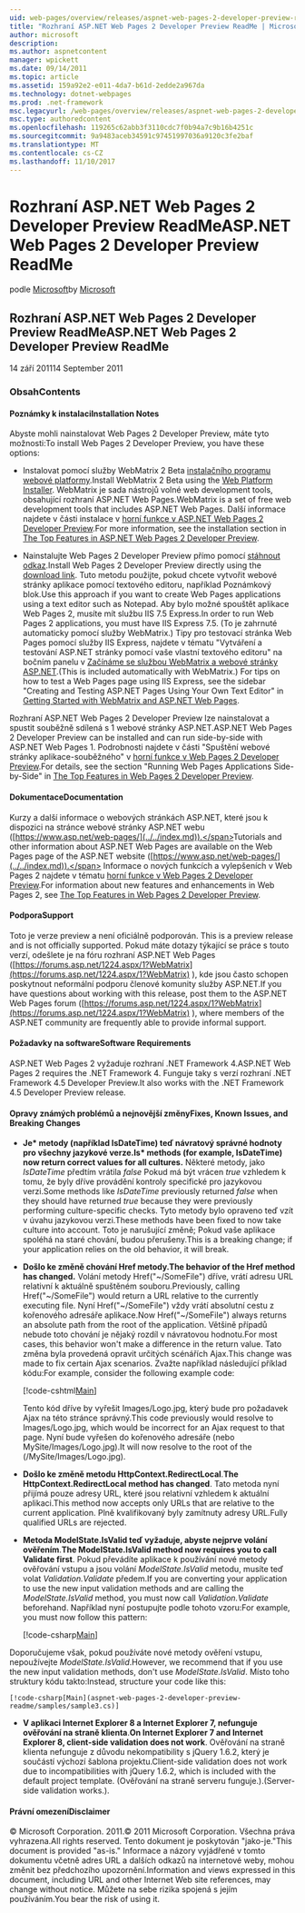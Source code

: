 ```yaml
---
uid: web-pages/overview/releases/aspnet-web-pages-2-developer-preview-readme
title: "Rozhraní ASP.NET Web Pages 2 Developer Preview ReadMe | Microsoft Docs"
author: microsoft
description: 
ms.author: aspnetcontent
manager: wpickett
ms.date: 09/14/2011
ms.topic: article
ms.assetid: 159a92e2-e011-4da7-b61d-2edde2a967da
ms.technology: dotnet-webpages
ms.prod: .net-framework
msc.legacyurl: /web-pages/overview/releases/aspnet-web-pages-2-developer-preview-readme
msc.type: authoredcontent
ms.openlocfilehash: 119265c62abb3f3110cdc7f0b94a7c9b16b4251c
ms.sourcegitcommit: 9a9483aceb34591c97451997036a9120c3fe2baf
ms.translationtype: MT
ms.contentlocale: cs-CZ
ms.lasthandoff: 11/10/2017
---
```

<a name="aspnet-web-pages-2-developer-preview-readme"></a><span data-ttu-id="bc5ff-102">Rozhraní ASP.NET Web Pages 2 Developer Preview ReadMe</span><span class="sxs-lookup"><span data-stu-id="bc5ff-102">ASP.NET Web Pages 2 Developer Preview ReadMe</span></span>
====================
<span data-ttu-id="bc5ff-103">podle [Microsoft](https://github.com/microsoft)</span><span class="sxs-lookup"><span data-stu-id="bc5ff-103">by [Microsoft](https://github.com/microsoft)</span></span>

## <a name="aspnet-web-pages-2-developer-preview-readme"></a><span data-ttu-id="bc5ff-104">Rozhraní ASP.NET Web Pages 2 Developer Preview ReadMe</span><span class="sxs-lookup"><span data-stu-id="bc5ff-104">ASP.NET Web Pages 2 Developer Preview ReadMe</span></span>

<span data-ttu-id="bc5ff-105">14 září 2011</span><span class="sxs-lookup"><span data-stu-id="bc5ff-105">14 September 2011</span></span>

### <a name="contents"></a><span data-ttu-id="bc5ff-106">Obsah</span><span class="sxs-lookup"><span data-stu-id="bc5ff-106">Contents</span></span>

#### <a id="_Toc303701284"></a><span data-ttu-id="bc5ff-107">Poznámky k instalaci</span><span class="sxs-lookup"><span data-stu-id="bc5ff-107">Installation Notes</span></span>

<span data-ttu-id="bc5ff-108">Abyste mohli nainstalovat Web Pages 2 Developer Preview, máte tyto možnosti:</span><span class="sxs-lookup"><span data-stu-id="bc5ff-108">To install Web Pages 2 Developer Preview, you have these options:</span></span>

- <span data-ttu-id="bc5ff-109">Instalovat pomocí služby WebMatrix 2 Beta [instalačního programu webové platformy](https://go.microsoft.com/fwlink/?LinkId=226883).</span><span class="sxs-lookup"><span data-stu-id="bc5ff-109">Install WebMatrix 2 Beta using the [Web Platform Installer](https://go.microsoft.com/fwlink/?LinkId=226883).</span></span> <span data-ttu-id="bc5ff-110">WebMatrix je sada nástrojů volné web development tools, obsahující rozhraní ASP.NET Web Pages.</span><span class="sxs-lookup"><span data-stu-id="bc5ff-110">WebMatrix is a set of free web development tools that includes ASP.NET Web Pages.</span></span> <span data-ttu-id="bc5ff-111">Další informace najdete v části instalace v [horní funkce v ASP.NET Web Pages 2 Developer Preview](https://go.microsoft.com/fwlink/?LinkID=227824).</span><span class="sxs-lookup"><span data-stu-id="bc5ff-111">For more information, see the installation section in [The Top Features in ASP.NET Web Pages 2 Developer Preview](https://go.microsoft.com/fwlink/?LinkID=227824).</span></span>

- <span data-ttu-id="bc5ff-112">Nainstalujte Web Pages 2 Developer Preview přímo pomocí [stáhnout odkaz](https://go.microsoft.com/fwlink/?LinkID=226335).</span><span class="sxs-lookup"><span data-stu-id="bc5ff-112">Install Web Pages 2 Developer Preview directly using the [download link](https://go.microsoft.com/fwlink/?LinkID=226335).</span></span> <span data-ttu-id="bc5ff-113">Tuto metodu použijte, pokud chcete vytvořit webové stránky aplikace pomocí textového editoru, například Poznámkový blok.</span><span class="sxs-lookup"><span data-stu-id="bc5ff-113">Use this approach if you want to create Web Pages applications using a text editor such as Notepad.</span></span> <span data-ttu-id="bc5ff-114">Aby bylo možné spouštět aplikace Web Pages 2, musíte mít službu IIS 7.5 Express.</span><span class="sxs-lookup"><span data-stu-id="bc5ff-114">In order to run Web Pages 2 applications, you must have IIS Express 7.5.</span></span> <span data-ttu-id="bc5ff-115">(To je zahrnuté automaticky pomocí služby WebMatrix.) Tipy pro testovací stránka Web Pages pomocí služby IIS Express, najdete v tématu "Vytváření a testování ASP.NET stránky pomocí vaše vlastní textového editoru" na bočním panelu v [Začínáme se službou WebMatrix a webové stránky ASP.NET](https://go.microsoft.com/fwlink/?LinkId=202889).</span><span class="sxs-lookup"><span data-stu-id="bc5ff-115">(This is included automatically with WebMatrix.) For tips on how to test a Web Pages page using IIS Express, see the sidebar "Creating and Testing ASP.NET Pages Using Your Own Text Editor" in [Getting Started with WebMatrix and ASP.NET Web Pages](https://go.microsoft.com/fwlink/?LinkId=202889).</span></span>

<span data-ttu-id="bc5ff-116">Rozhraní ASP.NET Web Pages 2 Developer Preview lze nainstalovat a spustit souběžně sdílená s 1 webové stránky ASP.NET.</span><span class="sxs-lookup"><span data-stu-id="bc5ff-116">ASP.NET Web Pages 2 Developer Preview can be installed and can run side-by-side with ASP.NET Web Pages 1.</span></span> <a id="a"></a><span data-ttu-id="bc5ff-117">Podrobnosti najdete v části "Spuštění webové stránky aplikace-souběžného" v [horní funkce v Web Pages 2 Developer Preview](https://go.microsoft.com/fwlink/?LinkID=227824).</span><span class="sxs-lookup"><span data-stu-id="bc5ff-117">For details, see the section "Running Web Pages Applications Side-by-Side" in [The Top Features in Web Pages 2 Developer Preview](https://go.microsoft.com/fwlink/?LinkID=227824).</span></span>

#### <a id="_Toc303701285"></a><span data-ttu-id="bc5ff-118">Dokumentace</span><span class="sxs-lookup"><span data-stu-id="bc5ff-118">Documentation</span></span>

<span data-ttu-id="bc5ff-119">Kurzy a další informace o webových stránkách ASP.NET, které jsou k dispozici na stránce webové stránky ASP.NET webu ([https://www.asp.net/web-pages/](../../index.md)).</span><span class="sxs-lookup"><span data-stu-id="bc5ff-119">Tutorials and other information about ASP.NET Web Pages are available on the Web Pages page of the ASP.NET website ([https://www.asp.net/web-pages/](../../index.md)).</span></span> <span data-ttu-id="bc5ff-120">Informace o nových funkcích a vylepšeních v Web Pages 2 najdete v tématu [horní funkce v Web Pages 2 Developer Preview](https://go.microsoft.com/fwlink/?LinkID=227824).</span><span class="sxs-lookup"><span data-stu-id="bc5ff-120">For information about new features and enhancements in Web Pages 2, see [The Top Features in Web Pages 2 Developer Preview](https://go.microsoft.com/fwlink/?LinkID=227824).</span></span>

#### <a id="_Toc303701286"></a><span data-ttu-id="bc5ff-121">Podpora</span><span class="sxs-lookup"><span data-stu-id="bc5ff-121">Support</span></span>

<a id="_Toc209852135"></a><span data-ttu-id="bc5ff-122"><a id="_Toc255833657"></a>Toto je verze preview a není oficiálně podporován.</span><span class="sxs-lookup"><span data-stu-id="bc5ff-122"><a id="_Toc255833657"></a> This is a preview release and is not officially supported.</span></span> <span data-ttu-id="bc5ff-123">Pokud máte dotazy týkající se práce s touto verzí, odešlete je na fóru rozhraní ASP.NET Web Pages ([https://forums.asp.net/1224.aspx/1?WebMatrix](https://forums.asp.net/1224.aspx/1?WebMatrix) ), kde jsou často schopen poskytnout neformální podporu členové komunity služby ASP.NET.</span><span class="sxs-lookup"><span data-stu-id="bc5ff-123">If you have questions about working with this release, post them to the ASP.NET Web Pages forum ([https://forums.asp.net/1224.aspx/1?WebMatrix](https://forums.asp.net/1224.aspx/1?WebMatrix) ), where members of the ASP.NET community are frequently able to provide informal support.</span></span>

#### <a id="_Toc303701287"></a><span data-ttu-id="bc5ff-124">Požadavky na software</span><span class="sxs-lookup"><span data-stu-id="bc5ff-124">Software Requirements</span></span>

<span data-ttu-id="bc5ff-125">ASP.NET Web Pages 2 vyžaduje rozhraní .NET Framework 4.</span><span class="sxs-lookup"><span data-stu-id="bc5ff-125">ASP.NET Web Pages 2 requires the .NET Framework 4.</span></span> <span data-ttu-id="bc5ff-126">Funguje taky s verzí rozhraní .NET Framework 4.5 Developer Preview.</span><span class="sxs-lookup"><span data-stu-id="bc5ff-126">It also works with the .NET Framework 4.5 Developer Preview release.</span></span>

<a id="_Toc303701288"></a><a id="_Breaking_Changes"></a>

#### <a name="fixes-known-issues-and-breaking-changes"></a><span data-ttu-id="bc5ff-127">Opravy známých problémů a nejnovější změny</span><span class="sxs-lookup"><span data-stu-id="bc5ff-127">Fixes, Known Issues, and Breaking Changes</span></span>

<a id="_Toc224729061"></a><a id="_Toc238051347"></a>

- <span data-ttu-id="bc5ff-128">**Je\* metody (například IsDateTime) teď návratový správné hodnoty pro všechny jazykové verze.**</span><span class="sxs-lookup"><span data-stu-id="bc5ff-128">**Is\* methods (for example, IsDateTime) now return correct values for all cultures.**</span></span> <span data-ttu-id="bc5ff-129">Některé metody, jako *IsDateTime* předtím vrátila *false* Pokud má být vrácen *true* vzhledem k tomu, že byly dříve provádění kontroly specifické pro jazykovou verzi.</span><span class="sxs-lookup"><span data-stu-id="bc5ff-129">Some methods like *IsDateTime* previously returned *false* when they should have returned *true* because they were previously performing culture-specific checks.</span></span> <span data-ttu-id="bc5ff-130">Tyto metody bylo opraveno teď vzít v úvahu jazykovou verzi.</span><span class="sxs-lookup"><span data-stu-id="bc5ff-130">These methods have been fixed to now take culture into account.</span></span> <span data-ttu-id="bc5ff-131">Toto je narušující změně; Pokud vaše aplikace spoléhá na staré chování, budou přerušeny.</span><span class="sxs-lookup"><span data-stu-id="bc5ff-131">This is a breaking change; if your application relies on the old behavior, it will break.</span></span>
- <span data-ttu-id="bc5ff-132">**Došlo ke změně chování Href metody.**</span><span class="sxs-lookup"><span data-stu-id="bc5ff-132">**The behavior of the Href method has changed.**</span></span> <span data-ttu-id="bc5ff-133">Volání metody Href("~/SomeFile") dříve, vrátí adresu URL relativní k aktuálně spuštěném souboru.</span><span class="sxs-lookup"><span data-stu-id="bc5ff-133">Previously, calling Href("~/SomeFile") would return a URL relative to the currently executing file.</span></span> <span data-ttu-id="bc5ff-134">Nyní Href("~/SomeFile") vždy vrátí absolutní cestu z kořenového adresáře aplikace.</span><span class="sxs-lookup"><span data-stu-id="bc5ff-134">Now Href("~/SomeFile") always returns an absolute path from the root of the application.</span></span> <span data-ttu-id="bc5ff-135">Většině případů nebude toto chování je nějaký rozdíl v návratovou hodnotu.</span><span class="sxs-lookup"><span data-stu-id="bc5ff-135">For most cases, this behavior won't make a difference in the return value.</span></span> <span data-ttu-id="bc5ff-136">Tato změna byla provedená opravit určitých scénářích Ajax.</span><span class="sxs-lookup"><span data-stu-id="bc5ff-136">This change was made to fix certain Ajax scenarios.</span></span> <span data-ttu-id="bc5ff-137">Zvažte například následující příklad kódu:</span><span class="sxs-lookup"><span data-stu-id="bc5ff-137">For example, consider the following example code:</span></span> 

    [!code-cshtml[Main](aspnet-web-pages-2-developer-preview-readme/samples/sample1.cshtml)]

    <span data-ttu-id="bc5ff-138">Tento kód dříve by vyřešit Images/Logo.jpg, který bude pro požadavek Ajax na této stránce správný.</span><span class="sxs-lookup"><span data-stu-id="bc5ff-138">This code previously would resolve to Images/Logo.jpg, which would be incorrect for an Ajax request to that page.</span></span> <span data-ttu-id="bc5ff-139">Nyní bude vyřešen do kořenového adresáře (nebo MySite/Images/Logo.jpg).</span><span class="sxs-lookup"><span data-stu-id="bc5ff-139">It will now resolve to the root of the (/MySite/Images/Logo.jpg).</span></span>
- <span data-ttu-id="bc5ff-140">**Došlo ke změně metodu HttpContext.RedirectLocal**.</span><span class="sxs-lookup"><span data-stu-id="bc5ff-140">**The HttpContext.RedirectLocal method has changed**.</span></span> <span data-ttu-id="bc5ff-141">Tato metoda nyní přijímá pouze adresy URL, které jsou relativní vzhledem k aktuální aplikaci.</span><span class="sxs-lookup"><span data-stu-id="bc5ff-141">This method now accepts only URLs that are relative to the current application.</span></span> <span data-ttu-id="bc5ff-142">Plně kvalifikovaný byly zamítnuty adresy URL.</span><span class="sxs-lookup"><span data-stu-id="bc5ff-142">Fully qualified URLs are rejected.</span></span>
- <span data-ttu-id="bc5ff-143">**Metoda ModelState.IsValid teď vyžaduje, abyste nejprve volání ověřením**.</span><span class="sxs-lookup"><span data-stu-id="bc5ff-143">**The ModelState.IsValid method now requires you to call Validate first**.</span></span> <span data-ttu-id="bc5ff-144">Pokud převádíte aplikace k používání nové metody ověřování vstupu a jsou volání *ModelState.IsValid* metodu, musíte teď volat *Validation.Validate* předem.</span><span class="sxs-lookup"><span data-stu-id="bc5ff-144">If you are converting your application to use the new input validation methods and are calling the *ModelState.IsValid* method, you must now call *Validation.Validate* beforehand.</span></span> <span data-ttu-id="bc5ff-145">Například nyní postupujte podle tohoto vzoru:</span><span class="sxs-lookup"><span data-stu-id="bc5ff-145">For example, you must now follow this pattern:</span></span> 

    [!code-csharp[Main](aspnet-web-pages-2-developer-preview-readme/samples/sample2.cs)]

 <span data-ttu-id="bc5ff-146">Doporučujeme však, pokud používáte nové metody ověření vstupu, nepoužívejte *ModelState.IsValid*.</span><span class="sxs-lookup"><span data-stu-id="bc5ff-146">However, we recommend that if you use the new input validation methods, don't use *ModelState.IsValid*.</span></span> <span data-ttu-id="bc5ff-147">Místo toho struktury kódu takto:</span><span class="sxs-lookup"><span data-stu-id="bc5ff-147">Instead, structure your code like this:</span></span> 

    [!code-csharp[Main](aspnet-web-pages-2-developer-preview-readme/samples/sample3.cs)]
- <span data-ttu-id="bc5ff-148">**V aplikaci Internet Explorer 8 a Internet Explorer 7, nefunguje ověřování na straně klienta**.</span><span class="sxs-lookup"><span data-stu-id="bc5ff-148">**On Internet Explorer 7 and Internet Explorer 8, client-side validation does not work**.</span></span> <span data-ttu-id="bc5ff-149">Ověřování na straně klienta nefunguje z důvodu nekompatibility s jQuery 1.6.2, který je součástí výchozí šablona projektu.</span><span class="sxs-lookup"><span data-stu-id="bc5ff-149">Client-side validation does not work due to incompatibilities with jQuery 1.6.2, which is included with the default project template.</span></span> <span data-ttu-id="bc5ff-150">(Ověřování na straně serveru funguje.).</span><span class="sxs-lookup"><span data-stu-id="bc5ff-150">(Server-side validation works.).</span></span>

#### <a id="_Toc303701289"></a><span data-ttu-id="bc5ff-151">Právní omezení</span><span class="sxs-lookup"><span data-stu-id="bc5ff-151">Disclaimer</span></span>

<span data-ttu-id="bc5ff-152">© Microsoft Corporation. 2011.</span><span class="sxs-lookup"><span data-stu-id="bc5ff-152">© 2011 Microsoft Corporation.</span></span> <span data-ttu-id="bc5ff-153">Všechna práva vyhrazena.</span><span class="sxs-lookup"><span data-stu-id="bc5ff-153">All rights reserved.</span></span> <span data-ttu-id="bc5ff-154">Tento dokument je poskytován "jako-je."</span><span class="sxs-lookup"><span data-stu-id="bc5ff-154">This document is provided "as-is."</span></span> <span data-ttu-id="bc5ff-155">Informace a názory vyjádřené v tomto dokumentu včetně adres URL a dalších odkazů na internetové weby, mohou změnit bez předchozího upozornění.</span><span class="sxs-lookup"><span data-stu-id="bc5ff-155">Information and views expressed in this document, including URL and other Internet Web site references, may change without notice.</span></span> <span data-ttu-id="bc5ff-156">Můžete na sebe rizika spojená s jejím používáním.</span><span class="sxs-lookup"><span data-stu-id="bc5ff-156">You bear the risk of using it.</span></span>
